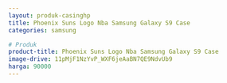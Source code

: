 ```yaml
---
layout: produk-casinghp
title: Phoenix Suns Logo Nba Samsung Galaxy S9 Case
categories: samsung

# Produk
product-title: Phoenix Suns Logo Nba Samsung Galaxy S9 Case
image-drive: 11pMjF1NzYvP_WXF6jeAaBN7QE9NdvUb9
harga: 90000
---
```

